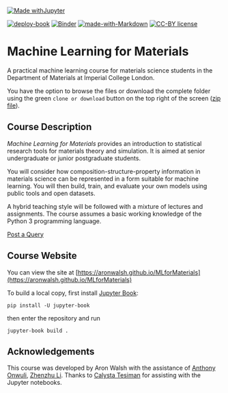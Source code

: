 [![Made withJupyter](https://img.shields.io/badge/Made%20with-Jupyter-orange?style=for-the-badge&logo=Jupyter)](https://jupyter.org/try)

[![deploy-book](https://github.com/aronwalsh/MLforMaterials/actions/workflows/deploy.yml/badge.svg)](https://github.com/aronwalsh/MLforMaterials/actions/workflows/deploy.yml)
[![Binder](https://github.com/aronwalsh/MLforMaterials/actions/workflows/binder.yaml/badge.svg)](https://github.com/aronwalsh/MLforMaterials/actions/workflows/binder.yaml)
[![made-with-Markdown](https://img.shields.io/badge/Made%20with-Markdown-1f425f.svg)](http://commonmark.org)
[![CC-BY license](https://img.shields.io/badge/License-CC--BY-blue.svg)](https://creativecommons.org/licenses/by/4.0)

# Machine Learning for Materials

A practical machine learning course for materials science students in the Department of Materials at Imperial College London.

You have the option to browse the files or download the complete folder using the green `clone or download` button on the top right of the screen ([zip file](https://github.com/aronwalsh/MLforMaterials/archive/master.zip)).

## Course Description

_Machine Learning for Materials_ provides an introduction to statistical research tools for materials theory and simulation. It is aimed at senior undergraduate or junior postgraduate students. 

You will consider how composition-structure-property information in materials science can be represented in a form suitable for machine learning. You will then build, train, and evaluate your own models using public tools and open datasets. 

A hybrid teaching style will be followed with a mixture of lectures and assignments. The course assumes a basic working knowledge of the Python 3 programming language.

[Post a Query](https://github.com/aronwalsh/MLforMaterials/issues)

## Course Website

You can view the site at [https://aronwalsh.github.io/MLforMaterials](https://aronwalsh.github.io/MLforMaterials)

To build a local copy, first install [Jupyter Book](https://jupyterbook.org):

`pip install -U jupyter-book`

then enter the repository and run 

`jupyter-book build .`

## Acknowledgements

This course was developed by Aron Walsh with the assistance of [Anthony Onwuli](https://github.com/AntObi), [Zhenzhu Li](https://github.com/lizhenzhupearl). Thanks to [Calysta Tesiman](https://github.com/CalystaT) for assisting with the Jupyter notebooks.
